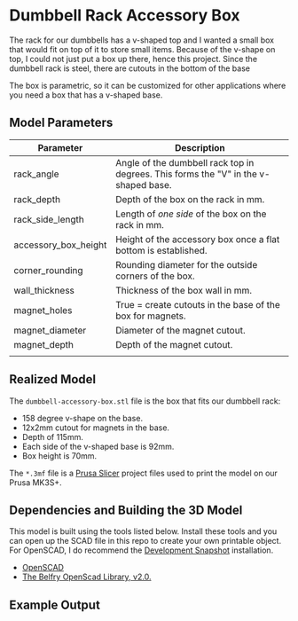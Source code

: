 # Dumbbell Rack Accessory Box

The rack for our dumbbells has a v-shaped top and I wanted a small box that would fit on top of it
to store small items. Because of the v-shape on top, I could not just put a box up there, hence this project. Since
the dumbbell rack is steel, there are cutouts in the bottom of the base

The box is parametric, so it can be customized for other applications where you need a box that has a v-shaped base.

## Model Parameters

| Parameter            | Description                                                                         |
| -------------------- | ----------------------------------------------------------------------------------- |
| rack_angle           | Angle of the dumbbell rack top in degrees. This forms the "V" in the v-shaped base. |
| rack_depth           | Depth of the box on the rack in mm.                                                 |
| rack_side_length     | Length of _one side_ of the box on the rack in mm.                                  |
| accessory_box_height | Height of the accessory box once a flat bottom is established.                      |
| corner_rounding      | Rounding diameter for the outside corners of the box.                               |
| wall_thickness       | Thickness of the box wall in mm.                                                    |
| magnet_holes         | True = create cutouts in the base of the box for magnets.                           |
| magnet_diameter      | Diameter of the magnet cutout.                                                      |
| magnet_depth         | Depth of the magnet cutout.                                                         |
|                      |                                                                                     |

## Realized Model

The `dumbbell-accessory-box.stl` file is the box that fits our dumbbell rack:

- 158 degree v-shape on the base.
- 12x2mm cutout for magnets in the base.
- Depth of 115mm.
- Each side of the v-shaped base is 92mm.
- Box height is 70mm.

The `*.3mf` file is a [Prusa Slicer](https://www.prusa3d.com/page/prusaslicer_424/) project files used to print the 
model on our Prusa MK3S+.

## Dependencies and Building the 3D Model

This model is built using the tools listed below. Install these tools and you can open up the SCAD file in this repo to create your own printable object. For OpenSCAD, I do recommend the [Development Snapshot](https://openscad.org/downloads.html#snapshots) installation.

- [OpenSCAD](https://openscad.org)
- [The Belfry OpenScad Library, v2.0.](https://github.com/BelfrySCAD/BOSL2)

## Example Output
